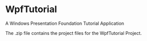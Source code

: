 # WpfTutorial
A Windows Presentation Foundation Tutorial Application

The .zip file contains the project files for the WpfTutorial Project.
